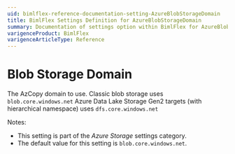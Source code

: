 ```yaml
---
uid: bimlflex-reference-documentation-setting-AzureBlobStorageDomain
title: BimlFlex Settings Definition for AzureBlobStorageDomain
summary: Documentation of settings option within BimlFlex for AzureBlobStorageDomain
varigenceProduct: BimlFlex
varigenceArticleType: Reference
---
```


# Blob Storage Domain

The AzCopy domain to use. Classic blob storage uses `blob.core.windows.net` Azure Data Lake Storage Gen2 targets (with hierarchical namespace) uses `dfs.core.windows.net`

Notes:

* This setting is part of the *Azure Storage* settings category.
* The default value for this setting is `blob.core.windows.net`.